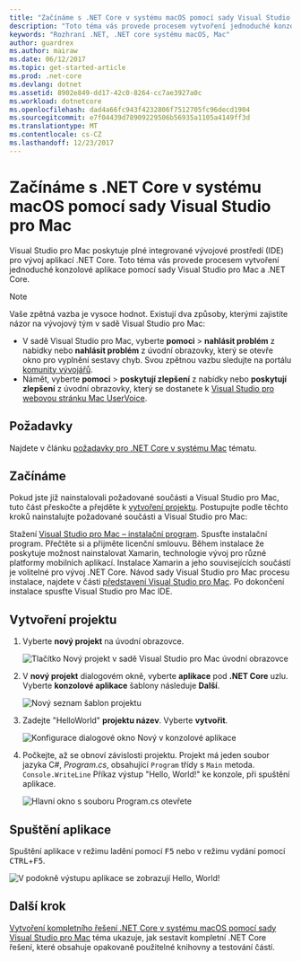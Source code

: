 ```yaml
---
title: "Začínáme s .NET Core v systému macOS pomocí sady Visual Studio pro Mac"
description: "Toto téma vás provede procesem vytvoření jednoduché konzolové aplikace pomocí sady Visual Studio pro Mac a .NET Core."
keywords: "Rozhraní .NET, .NET core systému macOS, Mac"
author: guardrex
ms.author: mairaw
ms.date: 06/12/2017
ms.topic: get-started-article
ms.prod: .net-core
ms.devlang: dotnet
ms.assetid: 8902e849-dd17-42c0-8264-cc7ae3927a0c
ms.workload: dotnetcore
ms.openlocfilehash: dad4a66fc943f4232806f7512705fc96decd1904
ms.sourcegitcommit: e7f04439d78909229506b56935a1105a4149ff3d
ms.translationtype: MT
ms.contentlocale: cs-CZ
ms.lasthandoff: 12/23/2017
---
```

# <a name="getting-started-with-net-core-on-macos-using-visual-studio-for-mac"></a>Začínáme s .NET Core v systému macOS pomocí sady Visual Studio pro Mac

Visual Studio pro Mac poskytuje plné integrované vývojové prostředí (IDE) pro vývoj aplikací .NET Core. Toto téma vás provede procesem vytvoření jednoduché konzolové aplikace pomocí sady Visual Studio pro Mac a .NET Core.

> [!NOTE]
> Vaše zpětná vazba je vysoce hodnot. Existují dva způsoby, kterými zajistíte názor na vývojový tým v sadě Visual Studio pro Mac:
> * V sadě Visual Studio pro Mac, vyberte **pomoci** > **nahlásit problém** z nabídky nebo **nahlásit problém** z úvodní obrazovky, který se otevře okno pro vyplnění sestavy chyb. Svou zpětnou vazbu sledujte na portálu [komunity vývojářů](https://developercommunity.visualstudio.com/spaces/8/index.html).
> * Námět, vyberte **pomoci** > **poskytují zlepšení** z nabídky nebo **poskytují zlepšení** z úvodní obrazovky, který se dostanete k [Visual Studio pro webovou stránku Mac UserVoice](https://visualstudio.uservoice.com/forums/563332-visual-studio-for-mac).

## <a name="prerequisites"></a>Požadavky

Najdete v článku [požadavky pro .NET Core v systému Mac](../../core/macos-prerequisites.md) tématu.

## <a name="getting-started"></a>Začínáme

Pokud jste již nainstalovali požadované součásti a Visual Studio pro Mac, tuto část přeskočte a přejděte k [vytvoření projektu](#creating-a-project). Postupujte podle těchto kroků nainstalujte požadované součásti a Visual Studio pro Mac:

Stažení [Visual Studio pro Mac – instalační program](https://www.visualstudio.com/vs/visual-studio-mac/). Spusťte instalační program. Přečtěte si a přijměte licenční smlouvu. Během instalace že poskytuje možnost nainstalovat Xamarin, technologie vývoj pro různé platformy mobilních aplikací. Instalace Xamarin a jeho souvisejících součástí je volitelné pro vývoj .NET Core. Návod sady Visual Studio pro Mac procesu instalace, najdete v části [představení Visual Studio pro Mac](https://developer.xamarin.com/guides/cross-platform/visual-studio-mac/). Po dokončení instalace spusťte Visual Studio pro Mac IDE.

## <a name="creating-a-project"></a>Vytvoření projektu

1. Vyberte **nový projekt** na úvodní obrazovce.

   ![Tlačítko Nový projekt v sadě Visual Studio pro Mac úvodní obrazovce](./media/using-on-mac-vs/vsmac1.png)

1. V **nový projekt** dialogovém okně, vyberte **aplikace** pod **.NET Core** uzlu. Vyberte **konzolové aplikace** šablony následuje **Další**.

   ![Nový seznam šablon projektu](./media/using-on-mac-vs/vsmac2.png)

1. Zadejte "HelloWorld" **projektu název**. Vyberte **vytvořit**.

   ![Konfigurace dialogové okno Nový v konzolové aplikace](./media/using-on-mac-vs/vsmac3.png)

1. Počkejte, až se obnoví závislosti projektu. Projekt má jeden soubor jazyka C#, *Program.cs*, obsahující `Program` třídy s `Main` metoda. `Console.WriteLine` Příkaz výstup "Hello, World!" ke konzole, při spuštění aplikace.

   ![Hlavní okno s souboru Program.cs otevřete](./media/using-on-mac-vs/vsmac4.png)

## <a name="run-the-application"></a>Spuštění aplikace

Spuštění aplikace v režimu ladění pomocí <kbd>F5</kbd> nebo v režimu vydání pomocí <kbd>CTRL</kbd>+<kbd>F5</kbd>.

![V podokně výstupu aplikace se zobrazují Hello, World!](./media/using-on-mac-vs/vsmac5.png)

## <a name="next-step"></a>Další krok

[Vytvoření kompletního řešení .NET Core v systému macOS pomocí sady Visual Studio pro Mac](using-on-mac-vs-full-solution.md) téma ukazuje, jak sestavit kompletní .NET Core řešení, které obsahuje opakovaně použitelné knihovny a testování částí.
